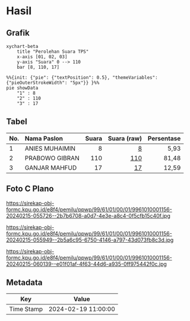 # Hasil

## Grafik

```mermaid
xychart-beta
    title "Perolehan Suara TPS"
    x-axis [01, 02, 03]
    y-axis "Suara" 0 --> 110
    bar [8, 110, 17]
```

```mermaid
%%{init: {"pie": {"textPosition": 0.5}, "themeVariables": {"pieOuterStrokeWidth": "5px"}} }%%
pie showData
    "1" : 8
    "2" : 110
    "3" : 17
```

## Tabel

| No. | Nama Paslon    | Suara | Suara (raw) | Persentase |
|:--- |:-------------- | -----:| -----------:| ----------:|
| 1   | ANIES MUHAIMIN | 8     | [8][p-1]    | 5,93       |
| 2   | PRABOWO GIBRAN | 110   | [110][p-2]  | 81,48      |
| 3   | GANJAR MAHFUD  | 17    | [17][p-3]   | 12,59      |


[p-1]: https://github.com/gigit-pemilu/pemilu-2024-99-luar-negeri/blob/main/pilpres/hitung-suara/sub/99-luar-negeri/sub/61-kota-kinabalu-malaysia/sub/01-kota-kinabalu-malaysia/sub/0001-kota-kinabalu-malaysia/sub/156-ksk-145/sub/paslon-1.txt
[p-2]: https://github.com/gigit-pemilu/pemilu-2024-99-luar-negeri/blob/main/pilpres/hitung-suara/sub/99-luar-negeri/sub/61-kota-kinabalu-malaysia/sub/01-kota-kinabalu-malaysia/sub/0001-kota-kinabalu-malaysia/sub/156-ksk-145/sub/paslon-2.txt
[p-3]: https://github.com/gigit-pemilu/pemilu-2024-99-luar-negeri/blob/main/pilpres/hitung-suara/sub/99-luar-negeri/sub/61-kota-kinabalu-malaysia/sub/01-kota-kinabalu-malaysia/sub/0001-kota-kinabalu-malaysia/sub/156-ksk-145/sub/paslon-3.txt

## Foto C Plano

https://sirekap-obj-formc.kpu.go.id/e8f4/pemilu/ppwp/99/61/01/00/01/9961010001156-20240215-055726--2b7b6708-a0d7-4e3e-a8c4-0f5cfb15c40f.jpg

https://sirekap-obj-formc.kpu.go.id/e8f4/pemilu/ppwp/99/61/01/00/01/9961010001156-20240215-055949--2b5a6c95-6750-4146-a797-43d073fb8c3d.jpg

https://sirekap-obj-formc.kpu.go.id/e8f4/pemilu/ppwp/99/61/01/00/01/9961010001156-20240215-060139--e01f01af-4f63-44d6-a935-0ff975442f0c.jpg


## Metadata

| Key        | Value               |
| ---------- | ------------------- |
| Time Stamp | 2024-02-19 11:00:00 |




